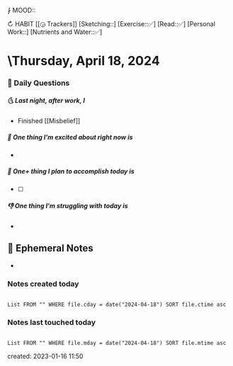 ⨑ MOOD::

↻ HABIT [[◶ Trackers]]
[Sketching::]
[Exercise::✅]
[Read::✅]
[Personal Work::]
[Nutrients and Water::✅]

# \Thursday, April 18, 2024

### 📅 Daily Questions

##### 🌜 Last night, after work, I

- Finished [[Misbelief]]

##### 🙌 One thing I'm excited about right now is

-

##### 🚀 One+ thing I plan to accomplish today is

- [ ]

##### 👎 One thing I'm struggling with today is

-

## 📝 Ephemeral Notes

-

### Notes created today

```dataview

List FROM "" WHERE file.cday = date("2024-04-18") SORT file.ctime asc

```

### Notes last touched today

```dataview

List FROM "" WHERE file.mday = date("2024-04-18") SORT file.mtime asc

```

created: 2023-01-16 11:50
